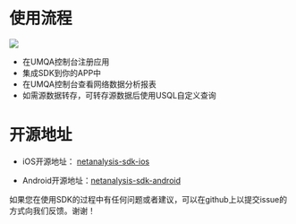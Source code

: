 # 使用流程

![](https://raw.githubusercontent.com/UCloudDocs/umqa/dev/imgs/intro_01.png)

* 在UMQA控制台注册应用 
* 集成SDK到你的APP中
* 在UMQA控制台查看网络数据分析报表
* 如需源数据转存，可转存源数据后使用USQL自定义查询



# 开源地址 

* iOS开源地址： [netanalysis-sdk-ios](https://github.com/ucloud/netanalysis-sdk-ios)

* Android开源地址：[netanalysis-sdk-android](https://github.com/ucloud/netanalysis-sdk-android)

如果您在使用SDK的过程中有任何问题或者建议，可以在github上以提交issue的方式向我们反馈。谢谢！
